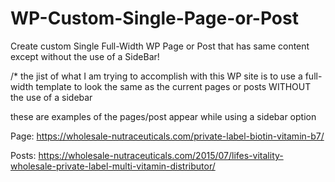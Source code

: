 # WP-Custom-Single-Page-or-Post
Create custom Single Full-Width WP Page or Post that has same content except without the use of a  SideBar!

/* the jist of what I am trying to accomplish with this WP site is to use a full-width template to look the same as the current pages or posts WITHOUT the use of a sidebar

these are examples of the pages/post appear while using a sidebar option 

Page:
https://wholesale-nutraceuticals.com/private-label-biotin-vitamin-b7/

Posts:
https://wholesale-nutraceuticals.com/2015/07/lifes-vitality-wholesale-private-label-multi-vitamin-distributor/



